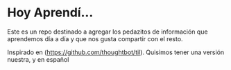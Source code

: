 # Hoy Aprendí...

Este es un repo destinado a agregar los pedazitos de información que aprendemos día a día y que nos gusta compartir con el resto.

Inspirado en (https://github.com/thoughtbot/til). Quisimos tener una versión nuestra, y en español

